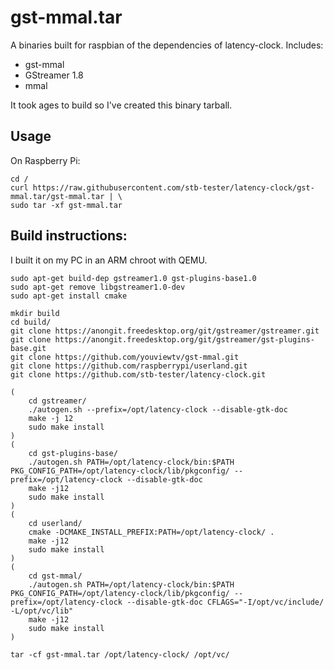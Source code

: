 gst-mmal.tar
============

A binaries built for raspbian of the dependencies of latency-clock.
Includes:

* gst-mmal
* GStreamer 1.8
* mmal

It took ages to build so I've created this binary tarball.

Usage
-----

On Raspberry Pi:

    cd /
    curl https://raw.githubusercontent.com/stb-tester/latency-clock/gst-mmal.tar/gst-mmal.tar | \
    sudo tar -xf gst-mmal.tar

Build instructions:
-------------------

I built it on my PC in an ARM chroot with QEMU.

    sudo apt-get build-dep gstreamer1.0 gst-plugins-base1.0
    sudo apt-get remove libgstreamer1.0-dev
    sudo apt-get install cmake

    mkdir build
    cd build/
    git clone https://anongit.freedesktop.org/git/gstreamer/gstreamer.git
    git clone https://anongit.freedesktop.org/git/gstreamer/gst-plugins-base.git
    git clone https://github.com/youviewtv/gst-mmal.git
    git clone https://github.com/raspberrypi/userland.git
    git clone https://github.com/stb-tester/latency-clock.git

    (
        cd gstreamer/
        ./autogen.sh --prefix=/opt/latency-clock --disable-gtk-doc
        make -j 12
        sudo make install
    )
    (
        cd gst-plugins-base/
        ./autogen.sh PATH=/opt/latency-clock/bin:$PATH PKG_CONFIG_PATH=/opt/latency-clock/lib/pkgconfig/ --prefix=/opt/latency-clock --disable-gtk-doc
        make -j12
        sudo make install
    )
    (
        cd userland/
        cmake -DCMAKE_INSTALL_PREFIX:PATH=/opt/latency-clock/ .
        make -j12
        sudo make install
    )
    (
        cd gst-mmal/
        ./autogen.sh PATH=/opt/latency-clock/bin:$PATH PKG_CONFIG_PATH=/opt/latency-clock/lib/pkgconfig/ --prefix=/opt/latency-clock --disable-gtk-doc CFLAGS="-I/opt/vc/include/ -L/opt/vc/lib"
        make -j12 
        sudo make install
    )

    tar -cf gst-mmal.tar /opt/latency-clock/ /opt/vc/
